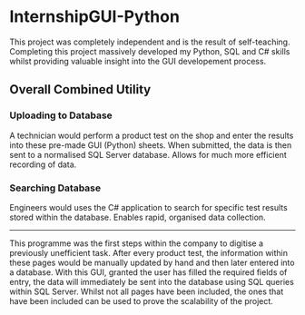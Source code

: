 # InternshipGUI-Python

This project was completely independent and is the result of self-teaching. Completing this project massively developed my Python, SQL and C# skills whilst providing valuable insight into the GUI developement process.


## Overall Combined Utility

### Uploading to Database
A technician would perform a product test on the shop and enter the results into these pre-made GUI (Python) sheets. When submitted, the data is then sent to a normalised SQL Server database. Allows for much more efficient recording of data.

### Searching Database
Engineers would uses the C# application to search for specific test results stored within the database. Enables rapid, organised data collection.

--- 

This programme was the first steps within the company to digitise a previously unefficient task. After every product test, the information within these pages would be manually updated by hand and then later entered into a database. With this GUI, granted the user has filled the required fields of entry, the data will immediately be sent into the database using SQL queries within SQL Server. Whilst not all pages have been included, the ones that have been included can be used to prove the scalability of the project. 
